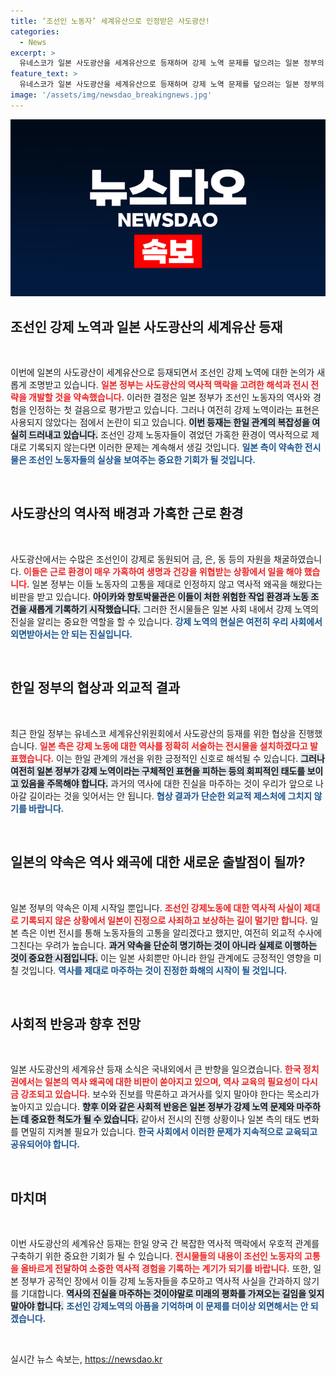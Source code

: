 ```yaml
---
title: ‘조선인 노동자’ 세계유산으로 인정받은 사도광산!
categories:
  - News
excerpt: >
  유네스코가 일본 사도광산을 세계유산으로 등재하며 강제 노역 문제를 덮으려는 일본 정부의 의도가 드러났습니다. 전시관에선 조선인 노동자들의 가혹한 환경이 미비하게 언급되지만, 공식 문서에선 강제 노역 표현이 빠져 논란이 예상됩니다.
feature_text: >
  유네스코가 일본 사도광산을 세계유산으로 등재하며 강제 노역 문제를 덮으려는 일본 정부의 의도가 드러났습니다. 전시관에선 조선인 노동자들의 가혹한 환경이 미비하게 언급되지만, 공식 문서에선 강제 노역 표현이 빠져 논란이 예상됩니다.
image: '/assets/img/newsdao_breakingnews.jpg'
---
```


<p><img src="/assets/img/newsdao_breakingnews.jpg" alt="implanttips 속보" /></p>

<h2 data-ke-size="size26">조선인 강제 노역과 일본 사도광산의 세계유산 등재</h2>

<p data-ke-size="size16">&nbsp;</p>

<p>이번에 일본의 사도광산이 세계유산으로 등재되면서 조선인 강제 노역에 대한 논의가 새롭게 조명받고 있습니다. <b><span style="color: #ee2323;">일본 정부는 사도광산의 역사적 맥락을 고려한 해석과 전시 전략을 개발할 것을 약속했습니다.</span></b> 이러한 결정은 일본 정부가 조선인 노동자의 역사와 경험을 인정하는 첫 걸음으로 평가받고 있습니다. 그러나 여전히 강제 노역이라는 표현은 사용되지 않았다는 점에서 논란이 되고 있습니다. <b><span style="background-color: #21538527;">이번 등재는 한일 관계의 복잡성을 여실히 드러내고 있습니다.</span></b> 조선인 강제 노동자들이 겪었던 가혹한 환경이 역사적으로 제대로 기록되지 않는다면 이러한 문제는 계속해서 생길 것입니다. <b><span style="color: #1a5490;">일본 측이 약속한 전시물은 조선인 노동자들의 실상을 보여주는 중요한 기회가 될 것입니다.</span></b></p>

<p data-ke-size="size16">&nbsp;</p>

<h2 data-ke-size="size26">사도광산의 역사적 배경과 가혹한 근로 환경</h2>

<p data-ke-size="size16">&nbsp;</p>

<p>사도광산에서는 수많은 조선인이 강제로 동원되어 금, 은, 동 등의 자원을 채굴하였습니다. <b><span style="color: #ee2323;">이들은 근로 환경이 매우 가혹하여 생명과 건강을 위협받는 상황에서 일을 해야 했습니다.</span></b> 일본 정부는 이들 노동자의 고통을 제대로 인정하지 않고 역사적 왜곡을 해왔다는 비판을 받고 있습니다. <b><span style="background-color: #21538527;">아이카와 향토박물관은 이들이 처한 위험한 작업 환경과 노동 조건을 새롭게 기록하기 시작했습니다.</span></b> 그러한 전시물들은 일본 사회 내에서 강제 노역의 진실을 알리는 중요한 역할을 할 수 있습니다. <b><span style="color: #1a5490;">강제 노역의 현실은 여전히 우리 사회에서 외면받아서는 안 되는 진실입니다.</span></b></p>

<p data-ke-size="size16">&nbsp;</p>

<h2 data-ke-size="size26">한일 정부의 협상과 외교적 결과</h2>

<p data-ke-size="size16">&nbsp;</p>

<p>최근 한일 정부는 유네스코 세계유산위원회에서 사도광산의 등재를 위한 협상을 진행했습니다. <b><span style="color: #ee2323;">일본 측은 강제 노동에 대한 역사를 정확히 서술하는 전시물을 설치하겠다고 발표했습니다.</span></b> 이는 한일 관계의 개선을 위한 긍정적인 신호로 해석될 수 있습니다. <b><span style="background-color: #21538527;">그러나 여전히 일본 정부가 강제 노역이라는 구체적인 표현을 피하는 등의 회피적인 태도를 보이고 있음을 주목해야 합니다.</span></b> 과거의 역사에 대한 진실을 마주하는 것이 우리가 앞으로 나아갈 길이라는 것을 잊어서는 안 됩니다. <b><span style="color: #1a5490;">협상 결과가 단순한 외교적 제스처에 그치지 않기를 바랍니다.</span></b></p>

<p data-ke-size="size16">&nbsp;</p>

<h2 data-ke-size="size26">일본의 약속은 역사 왜곡에 대한 새로운 출발점이 될까?</h2>

<p data-ke-size="size16">&nbsp;</p>

<p>일본 정부의 약속은 이제 시작일 뿐입니다. <b><span style="color: #ee2323;">조선인 강제노동에 대한 역사적 사실이 제대로 기록되지 않은 상황에서 일본이 진정으로 사죄하고 보상하는 길이 멀기만 합니다.</span></b> 일본 측은 이번 전시를 통해 노동자들의 고통을 알리겠다고 했지만, 여전히 외교적 수사에 그친다는 우려가 높습니다. <b><span style="background-color: #21538527;">과거 약속을 단순히 명기하는 것이 아니라 실제로 이행하는 것이 중요한 시점입니다.</span></b> 이는 일본 사회뿐만 아니라 한일 관계에도 긍정적인 영향을 미칠 것입니다. <b><span style="color: #1a5490;">역사를 제대로 마주하는 것이 진정한 화해의 시작이 될 것입니다.</span></b></p>

<p data-ke-size="size16">&nbsp;</p>

<h2 data-ke-size="size26">사회적 반응과 향후 전망</h2>

<p data-ke-size="size16">&nbsp;</p>

<p>일본 사도광산의 세계유산 등재 소식은 국내외에서 큰 반향을 일으켰습니다. <b><span style="color: #ee2323;">한국 정치권에서는 일본의 역사 왜곡에 대한 비판이 쏟아지고 있으며, 역사 교육의 필요성이 다시금 강조되고 있습니다.</span></b> 보수와 진보를 막론하고 과거사를 잊지 말아야 한다는 목소리가 높아지고 있습니다. <b><span style="background-color: #21538527;">향후 이와 같은 사회적 반응은 일본 정부가 강제 노역 문제와 마주하는 데 중요한 척도가 될 수 있습니다.</span></b> 같아서 전시의 진행 상황이나 일본 측의 태도 변화를 면밀히 지켜볼 필요가 있습니다. <b><span style="color: #1a5490;">한국 사회에서 이러한 문제가 지속적으로 교육되고 공유되어야 합니다.</span></b></p>

<p data-ke-size="size16">&nbsp;</p>

<h2 data-ke-size="size26">마치며</h2>

<p data-ke-size="size16">&nbsp;</p>

<p>이번 사도광산의 세계유산 등재는 한일 양국 간 복잡한 역사적 맥락에서 우호적 관계를 구축하기 위한 중요한 기회가 될 수 있습니다. <b><span style="color: #ee2323;">전시물들의 내용이 조선인 노동자의 고통을 올바르게 전달하여 소중한 역사적 경험을 기록하는 계기가 되기를 바랍니다.</span></b> 또한, 일본 정부가 공적인 장에서 이들 강제 노동자들을 추모하고 역사적 사실을 간과하지 않기를 기대합니다. <b><span style="background-color: #21538527;">역사의 진실을 마주하는 것이야말로 미래의 평화를 가져오는 길임을 잊지 말아야 합니다.</span></b> <b><span style="color: #1a5490;">조선인 강제노역의 아픔을 기억하며 이 문제를 더이상 외면해서는 안 되겠습니다.</span></b></p>

<p data-ke-size="size16">&nbsp;</p>
실시간 뉴스 속보는, <a href="https://newsdao.kr" rel="dofollow">https://newsdao.kr</a>


